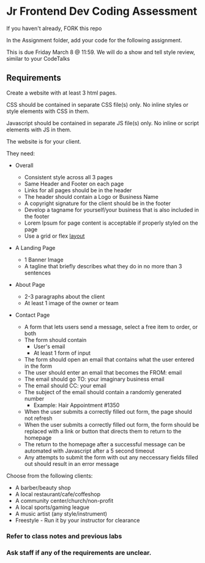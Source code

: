 # Jr Frontend Dev Coding Assessment

If you haven't already, FORK this repo

In the Assignment folder, add your code for the following assignment.

This is due Friday March 8 @ 11:59. We will do a show and tell style review, similar to your CodeTalks

## Requirements

Create a website with at least 3 html pages.

CSS should be contained in separate CSS file(s) only. No inline styles or style elements with CSS in them.

Javascript should be contained in separate JS file(s) only. No inline or script elements with JS in them.

The website is for your client.

They need:

* Overall
    - Consistent style across all 3 pages
    - Same Header and Footer on each page
    - Links for all pages should be in the header
    - The header should contain a Logo or Business Name
    - A copyright signature for the client should be in the footer
    - Develop a tagname for yourself/your business that is also included in the footer
    - Lorem Ipsum for page content is acceptable if properly styled on the page
    - Use a grid or flex [layout](https://github.com/CodeCrew-CodeSchool/css-intro/tree/DJ's-Class)

* A Landing Page
    - 1 Banner Image
    - A tagline that briefly describes what they do in no more than 3 sentences

* About Page
    - 2-3 paragraphs about the client
    - At least 1 image of the owner or team

* Contact Page
    - A form that lets users send a message, select a free item to order, or both
    - The form should contain
        - User's email
        - At least 1 form of input
    - The form should open an email that contains what the user entered in the form
    - The user should enter an email that becomes the FROM: email
    - The email should go TO: your imaginary business email
    - The email should CC: your email
    - The subject of the email should contain a randomly generated number
        - Example: Hair Appointment #1350
    - When the user submits a correctly filled out form, the page should not refresh
    - When the user submits a correctly filled out form, the form should be replaced with a link or button that directs them to return to the homepage
    - The return to the homepage after a successful message can be automated with Javascript after a 5 second timeout
    - Any attempts to submit the form with out any neccessary fields filled out should result in an error message

Choose from the following clients:

* A barber/beauty shop
* A local restaurant/cafe/coffeshop
* A community center/church/non-profit
* A local sports/gaming league
* A music artist (any style/instrument)
* Freestyle - Run it by your instructor for clearance


### Refer to class notes and previous labs
### Ask staff if any of the requirements are unclear.
